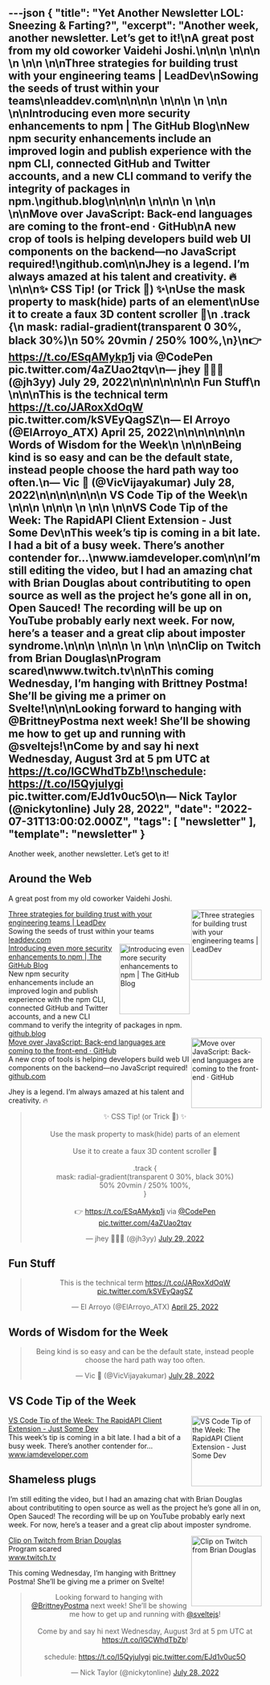 ---json
{
  "title": "Yet Another Newsletter LOL: Sneezing & Farting?",
  "excerpt": "Another week, another newsletter. Let’s get to it!\nA great post from my old coworker Vaidehi Joshi.\n\n\n          \n\n\n \n          \n\n          \n\nThree strategies for building trust with your engineering teams | LeadDev\nSowing the seeds of trust within your teams\nleaddev.com\n\n\n\n          \n\n\n \n          \n\n          \n\nIntroducing even more security enhancements to npm | The GitHub Blog\nNew npm security enhancements include an improved login and publish experience with the npm CLI, connected GitHub and Twitter accounts, and a new CLI command to verify the integrity of packages in npm.\ngithub.blog\n\n\n\n          \n\n\n \n          \n\n          \n\nMove over JavaScript: Back-end languages are coming to the front-end · GitHub\nA new crop of tools is helping developers build web UI components on the backend—no JavaScript required!\ngithub.com\n\nJhey is a legend. I’m always amazed at his talent and creativity. 🔥\n\n\n✨ CSS Tip! (or Trick 🤔) ✨\nUse the mask property to mask(hide) parts of an element\nUse it to create a faux 3D content scroller 🤿\n .track {\n  mask: radial-gradient(transparent 0 30%, black 30%)\n              50% 20vmin / 250% 100%,\n}\n👉 https://t.co/ESqAMykp1j via @CodePen pic.twitter.com/4aZUao2tqv\n— jhey 🔨🐻✨ (@jh3yy) July 29, 2022\n\n\n\n\n\n\n      Fun Stuff\n    \n\n\nThis is the technical term https://t.co/JARoxXdOqW pic.twitter.com/kSVEyQagSZ\n— El Arroyo (@ElArroyo_ATX) April 25, 2022\n\n\n\n\n\n\n      Words of Wisdom for the Week\n    \n\n\nBeing kind is so easy and can be the default state, instead people choose the hard path way too often.\n— Vic 🌮 (@VicVijayakumar) July 28, 2022\n\n\n\n\n\n\n      VS Code Tip of the Week\n    \n\n\n          \n\n\n \n          \n\n          \n\nVS Code Tip of the Week: The RapidAPI Client Extension - Just Some Dev\nThis week’s tip is coming in a bit late. I had a bit of a busy week. There’s another contender for…\nwww.iamdeveloper.com\n\nI’m still editing the video, but I had an amazing chat with Brian Douglas about contributiting to open source as well as the project he’s gone all in on, Open Sauced! The recording will be up on YouTube probably early next week. For now, here’s a teaser and a great clip about imposter syndrome.\n\n\n          \n\n\n \n          \n\n          \n\nClip on Twitch from Brian Douglas\nProgram scared\nwww.twitch.tv\n\nThis coming Wednesday, I’m hanging with Brittney Postma! She’ll be giving me a primer on Svelte!\n\n\nLooking forward to hanging with @BrittneyPostma next week! She’ll be showing me how to get up and running with @sveltejs!\nCome by and say hi next Wednesday, August 3rd at 5 pm UTC at https://t.co/IGCWhdTbZb!\nschedule: https://t.co/I5QyjuIygi pic.twitter.com/EJd1v0uc5O\n— Nick Taylor (@nickytonline) July 28, 2022",
  "date": "2022-07-31T13:00:02.000Z",
  "tags": [
    "newsletter"
  ],
  "template": "newsletter"
}
---

<p>Another week, another newsletter. Let’s get to it!</p>

<h2>
      Around the Web
    </h2>

<p>A great post from my old coworker Vaidehi Joshi.</p>

<tr><td align="left" ><div >
<!--[if mso]>
          <table border="0" cellpadding="0" cellspacing="0" width="140" align="right" ><tr><td >
          <![endif]-->
<a href="https://leaddev.com/building-happy-teams/three-strategies-building-trust-your-engineering-teams?utm_campaign=Yet%20Another%20Newsletter%20LOL&amp;utm_medium=Social&amp;utm_source=Twitter#Echobox=1659110483"  target="_blank">
<img align="right" alt="Three strategies for building trust with your engineering teams | LeadDev" class="link-image" height="140" src="https://s3.amazonaws.com/revue/items/images/017/210/130/thumb/Three_20strategies_20for_20building_20trust_20with_20your_20engineering_20teams.png?1659272302"  width="140"/>
</a> <!--[if mso]>
          </td></tr></table>
          <![endif]-->
<div>
<div class="link-title" ><a href="https://leaddev.com/building-happy-teams/three-strategies-building-trust-your-engineering-teams?utm_campaign=Yet%20Another%20Newsletter%20LOL&amp;utm_medium=Social&amp;utm_source=Twitter#Echobox=1659110483"  target="_blank">Three strategies for building trust with your engineering teams | LeadDev</a></div>
<div class="serif small-text link-description" ><div class="revue-p" >Sowing the seeds of trust within your teams</div>
</div>
<div class="link-url" ><a href="https://leaddev.com/building-happy-teams/three-strategies-building-trust-your-engineering-teams?utm_campaign=Yet%20Another%20Newsletter%20LOL&amp;utm_medium=Social&amp;utm_source=Twitter#Echobox=1659110483"  target="_blank">leaddev.com</a></div>
</div>
</div></td></tr>

<tr><td align="left" ><div >
<!--[if mso]>
          <table border="0" cellpadding="0" cellspacing="0" width="140" align="right" ><tr><td >
          <![endif]-->
<a href="https://github.blog/2022-07-26-introducing-even-more-security-enhancements-to-npm/?utm_campaign=Yet%20Another%20Newsletter%20LOL&amp;utm_medium=email&amp;utm_source=Revue%20newsletter"  target="_blank">
<img align="right" alt="Introducing even more security enhancements to npm | The GitHub Blog" class="link-image" height="140" src="https://s3.amazonaws.com/revue/items/images/017/204/735/thumb/npm-github.png?1659226206"  width="140"/>
</a> <!--[if mso]>
          </td></tr></table>
          <![endif]-->
<div>
<div class="link-title" ><a href="https://github.blog/2022-07-26-introducing-even-more-security-enhancements-to-npm/?utm_campaign=Yet%20Another%20Newsletter%20LOL&amp;utm_medium=email&amp;utm_source=Revue%20newsletter"  target="_blank">Introducing even more security enhancements to npm | The GitHub Blog</a></div>
<div class="serif small-text link-description" ><div class="revue-p" >New npm security enhancements include an improved login and publish experience with the npm CLI, connected GitHub and Twitter accounts, and a new CLI command to verify the integrity of packages in npm.</div>
</div>
<div class="link-url" ><a href="https://github.blog/2022-07-26-introducing-even-more-security-enhancements-to-npm/?utm_campaign=Yet%20Another%20Newsletter%20LOL&amp;utm_medium=email&amp;utm_source=Revue%20newsletter"  target="_blank">github.blog</a></div>
</div>
</div></td></tr>

<tr><td align="left" ><div >
<!--[if mso]>
          <table border="0" cellpadding="0" cellspacing="0" width="140" align="right" ><tr><td >
          <![endif]-->
<a href="https://github.com/readme/featured/server-side-languages-for-front-end?utm_campaign=Yet%20Another%20Newsletter%20LOL&amp;utm_medium=email&amp;utm_source=Revue%20newsletter"  target="_blank">
<img align="right" alt="Move over JavaScript: Back-end languages are coming to the front-end · GitHub" class="link-image" height="140" src="https://s3.amazonaws.com/revue/items/images/017/204/747/thumb/1200x628-ReadMe-FB_Post-Liveview_2x.jpg?1659226368"  width="140"/>
</a> <!--[if mso]>
          </td></tr></table>
          <![endif]-->
<div>
<div class="link-title" ><a href="https://github.com/readme/featured/server-side-languages-for-front-end?utm_campaign=Yet%20Another%20Newsletter%20LOL&amp;utm_medium=email&amp;utm_source=Revue%20newsletter"  target="_blank">Move over JavaScript: Back-end languages are coming to the front-end · GitHub</a></div>
<div class="serif small-text link-description" ><div class="revue-p" >A new crop of tools is helping developers build web UI components on the backend—no JavaScript required!</div>
</div>
<div class="link-url" ><a href="https://github.com/readme/featured/server-side-languages-for-front-end?utm_campaign=Yet%20Another%20Newsletter%20LOL&amp;utm_medium=email&amp;utm_source=Revue%20newsletter"  target="_blank">github.com</a></div>
</div>
</div></td></tr>

<p>Jhey is a legend. I’m always amazed at his talent and creativity. 🔥</p>

<p><html><body><div><blockquote align="center" class="twitter-tweet" data-dnt="true"><p dir="ltr" lang="en">✨ CSS Tip! (or Trick 🤔) ✨<br/><br/>Use the mask property to mask(hide) parts of an element<br/><br/>Use it to create a faux 3D content scroller 🤿<br/> <br/>.track {<br/>  mask: radial-gradient(transparent 0 30%, black 30%)<br/>              50% 20vmin / 250% 100%,<br/>}<br/><br/>👉 <a href="https://t.co/ESqAMykp1j">https://t.co/ESqAMykp1j</a> via <a href="https://twitter.com/CodePen?ref_src=twsrc%5Etfw">@CodePen</a> <a href="https://t.co/4aZUao2tqv">pic.twitter.com/4aZUao2tqv</a></p>— jhey 🔨🐻✨ (@jh3yy) <a href="https://twitter.com/jh3yy/status/1552822610274054145?ref_src=twsrc%5Etfw">July 29, 2022</a></blockquote></p>
<script async="" charset="utf-8" src="https://platform.twitter.com/widgets.js"></script>
<p></div></body></html></p>
<h2>
      Fun Stuff
    </h2>

<p><html><body><div><blockquote align="center" class="twitter-tweet" data-dnt="true"><p dir="ltr" lang="en">This is the technical term <a href="https://t.co/JARoxXdOqW">https://t.co/JARoxXdOqW</a> <a href="https://t.co/kSVEyQagSZ">pic.twitter.com/kSVEyQagSZ</a></p>— El Arroyo (@ElArroyo_ATX) <a href="https://twitter.com/ElArroyo_ATX/status/1518656575338074112?ref_src=twsrc%5Etfw">April 25, 2022</a></blockquote></p>
<script async="" charset="utf-8" src="https://platform.twitter.com/widgets.js"></script>
<p></div></body></html></p>
<h2>
      Words of Wisdom for the Week
    </h2>

<p><html><body><div><blockquote align="center" class="twitter-tweet" data-conversation="none" data-dnt="true"><p dir="ltr" lang="en">Being kind is so easy and can be the default state, instead people choose the hard path way too often.</p>— Vic 🌮 (@VicVijayakumar) <a href="https://twitter.com/VicVijayakumar/status/1552634276969078794?ref_src=twsrc%5Etfw">July 28, 2022</a></blockquote></p>
<script async="" charset="utf-8" src="https://platform.twitter.com/widgets.js"></script>
<p></div></body></html></p>
<h2>
      VS Code Tip of the Week
    </h2>

<tr><td align="left" ><div >
<!--[if mso]>
          <table border="0" cellpadding="0" cellspacing="0" width="140" align="right" ><tr><td >
          <![endif]-->
<a href="https://www.iamdeveloper.com/vscodetips/2022/vs-code-tip-of-the-week-the-rapidapi-client-extension-4d8d/?utm_campaign=Yet%20Another%20Newsletter%20LOL&amp;utm_medium=email&amp;utm_source=Revue%20newsletter"  target="_blank">
<img align="right" alt="VS Code Tip of the Week: The RapidAPI Client Extension - Just Some Dev" class="link-image" height="140" src="https://s3.amazonaws.com/revue/items/images/017/204/720/thumb/twitter-blog-post-social-card_bqhgzt?1659225892"  width="140"/>
</a> <!--[if mso]>
          </td></tr></table>
          <![endif]-->
<div>
<div class="link-title" ><a href="https://www.iamdeveloper.com/vscodetips/2022/vs-code-tip-of-the-week-the-rapidapi-client-extension-4d8d/?utm_campaign=Yet%20Another%20Newsletter%20LOL&amp;utm_medium=email&amp;utm_source=Revue%20newsletter"  target="_blank">VS Code Tip of the Week: The RapidAPI Client Extension - Just Some Dev</a></div>
<div class="serif small-text link-description" ><div class="revue-p" >This week’s tip is coming in a bit late. I had a bit of a busy week. There’s another contender for…</div>
</div>
<div class="link-url" ><a href="https://www.iamdeveloper.com/vscodetips/2022/vs-code-tip-of-the-week-the-rapidapi-client-extension-4d8d/?utm_campaign=Yet%20Another%20Newsletter%20LOL&amp;utm_medium=email&amp;utm_source=Revue%20newsletter"  target="_blank">www.iamdeveloper.com</a></div>
</div>
</div></td></tr>

<h2>
      Shameless plugs
    </h2>

<p>I’m still editing the video, but I had an amazing chat with Brian Douglas about contributiting to open source as well as the project he’s gone all in on, Open Sauced! The recording will be up on YouTube probably early next week. For now, here’s a teaser and a great clip about imposter syndrome.</p>

<tr><td align="left" ><div >
<!--[if mso]>
          <table border="0" cellpadding="0" cellspacing="0" width="140" align="right" ><tr><td >
          <![endif]-->
<a href="https://www.twitch.tv/nickytonline/clip/HyperFrigidRingLitty-k4QynkhaZHtv0FDQ?filter=clips&amp;range=7d&amp;sort=time&amp;utm_campaign=Yet%20Another%20Newsletter%20LOL&amp;utm_medium=email&amp;utm_source=Revue%20newsletter"  target="_blank">
<img align="right" alt="Clip on Twitch from Brian Douglas" class="link-image" height="140" src="https://s3.amazonaws.com/revue/items/images/017/205/820/thumb/twitch_logo3.jpg?1659241564"  width="140"/>
</a> <!--[if mso]>
          </td></tr></table>
          <![endif]-->
<div>
<div class="link-title" ><a href="https://www.twitch.tv/nickytonline/clip/HyperFrigidRingLitty-k4QynkhaZHtv0FDQ?filter=clips&amp;range=7d&amp;sort=time&amp;utm_campaign=Yet%20Another%20Newsletter%20LOL&amp;utm_medium=email&amp;utm_source=Revue%20newsletter"  target="_blank">Clip on Twitch from Brian Douglas</a></div>
<div class="serif small-text link-description" ><div class="revue-blockquote" >Program scared</div>
</div>
<div class="link-url" ><a href="https://www.twitch.tv/nickytonline/clip/HyperFrigidRingLitty-k4QynkhaZHtv0FDQ?filter=clips&amp;range=7d&amp;sort=time&amp;utm_campaign=Yet%20Another%20Newsletter%20LOL&amp;utm_medium=email&amp;utm_source=Revue%20newsletter"  target="_blank">www.twitch.tv</a></div>
</div>
</div></td></tr>

<p>This coming Wednesday, I’m hanging with Brittney Postma! She’ll be giving me a primer on Svelte!</p>

<p><html><body><div><blockquote align="center" class="twitter-tweet" data-dnt="true"><p dir="ltr" lang="en">Looking forward to hanging with <a href="https://twitter.com/BrittneyPostma?ref_src=twsrc%5Etfw">@BrittneyPostma</a> next week! She&rsquo;ll be showing me how to get up and running with <a href="https://twitter.com/sveltejs?ref_src=twsrc%5Etfw">@sveltejs</a>!<br/><br/>Come by and say hi next Wednesday, August 3rd at 5 pm UTC at <a href="https://t.co/IGCWhdTbZb">https://t.co/IGCWhdTbZb</a>!<br/><br/>schedule: <a href="https://t.co/I5QyjuIygi">https://t.co/I5QyjuIygi</a> <a href="https://t.co/EJd1v0uc5O">pic.twitter.com/EJd1v0uc5O</a></p>— Nick Taylor (@nickytonline) <a href="https://twitter.com/nickytonline/status/1552764083761471489?ref_src=twsrc%5Etfw">July 28, 2022</a></blockquote></p>
<script async="" charset="utf-8" src="https://platform.twitter.com/widgets.js"></script>
<p></div></body></html></p>
